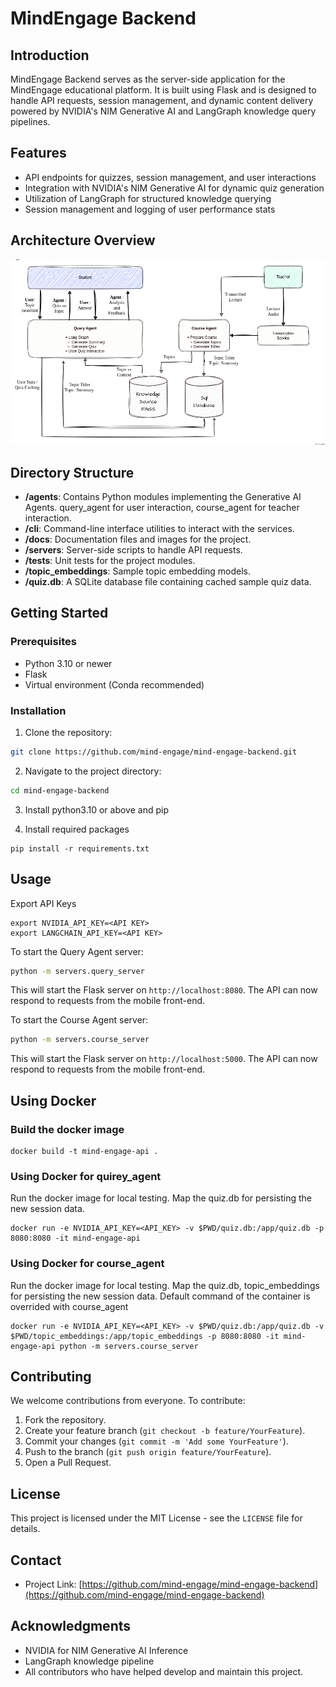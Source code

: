 

# MindEngage Backend

## Introduction
MindEngage Backend serves as the server-side application for the MindEngage educational platform. It is built using Flask and is designed to handle API requests, session management, and dynamic content delivery powered by NVIDIA's NIM Generative AI and LangGraph knowledge query pipelines.

## Features
- API endpoints for quizzes, session management, and user interactions
- Integration with NVIDIA's NIM Generative AI for dynamic quiz generation
- Utilization of LangGraph for structured knowledge querying
- Session management and logging of user performance stats

## Architecture Overview
![Archotecture](./docs/SocraticLearningAgentOverview.png)

## Directory Structure

- **/agents**: Contains Python modules implementing the Generative AI Agents. query_agent for user interaction, course_agent for teacher interaction.
- **/cli**: Command-line interface utilities to interact with the services.
- **/docs**: Documentation files and images for the project.
- **/servers**: Server-side scripts to handle API requests.
- **/tests**: Unit tests for the project modules.
- **/topic_embeddings**: Sample topic embedding models.
- **/quiz.db**: A SQLite database file containing cached sample quiz data.
## Getting Started

### Prerequisites
- Python 3.10 or newer
- Flask
- Virtual environment (Conda recommended)

### Installation
1. Clone the repository:
```bash
git clone https://github.com/mind-engage/mind-engage-backend.git
```
2. Navigate to the project directory:
```bash
cd mind-engage-backend
```
3. Install python3.10 or above and pip

5. Install required packages
```
pip install -r requirements.txt
```

## Usage

Export API Keys
```
export NVIDIA_API_KEY=<API KEY>
export LANGCHAIN_API_KEY=<API KEY>
```
To start the Query Agent server:
```bash
python -m servers.query_server
```
This will start the Flask server on `http://localhost:8080`. The API can now respond to requests from the mobile front-end.

To start the Course Agent server:
```bash
python -m servers.course_server
```
This will start the Flask server on `http://localhost:5000`. The API can now respond to requests from the mobile front-end.

## Using Docker

### Build the docker image
```
docker build -t mind-engage-api .
```

### Using Docker for quirey_agent

Run the docker image for local testing.
Map the quiz.db for persisting the new session data.
```
docker run -e NVIDIA_API_KEY=<API_KEY> -v $PWD/quiz.db:/app/quiz.db -p 8080:8080 -it mind-engage-api
```

### Using Docker for course_agent

Run the docker image for local testing.
Map the quiz.db, topic_embeddings for persisting the new session data. Default command of the container is overrided with course_agent
```
docker run -e NVIDIA_API_KEY=<API_KEY> -v $PWD/quiz.db:/app/quiz.db -v $PWD/topic_embeddings:/app/topic_embeddings -p 8080:8080 -it mind-engage-api python -m servers.course_server
```

## Contributing
We welcome contributions from everyone. To contribute:
1. Fork the repository.
2. Create your feature branch (`git checkout -b feature/YourFeature`).
3. Commit your changes (`git commit -m 'Add some YourFeature'`).
4. Push to the branch (`git push origin feature/YourFeature`).
5. Open a Pull Request.

## License
This project is licensed under the MIT License - see the `LICENSE` file for details.

## Contact
- Project Link: [https://github.com/mind-engage/mind-engage-backend](https://github.com/mind-engage/mind-engage-backend)

## Acknowledgments
- NVIDIA for NIM Generative AI Inference
- LangGraph knowledge pipeline
- All contributors who have helped develop and maintain this project.
